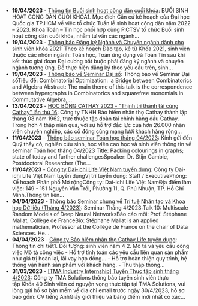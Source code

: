  - **19/04/2023** - [Thông tin Buổi sinh hoạt công dân cuối khóa](https://math.hcmus.edu.vn//tin-tức/745-shcdck_k2019): BUỔI SINH HOẠT CÔNG DÂN CUỐI KHÓA1. Mục đích  Căn cứ kế hoạch của Đại học Quốc gia TP.HCM về việc tổ chức Tuần lễ sinh hoạt công dân năm 2022 – 2023. Khoa Toán – Tin học phối hợp cùng P.CTSV tổ chức Buổi sinh hoạt công dân cuối khóa, nhằm tư vấn các ngành...
 - **19/04/2023** - [Thông báo Đăng ký Ngành và Chuyên ngành dành cho sinh viên khóa 2021](https://math.hcmus.edu.vn//tin-tức/tin-giáo-vụ/747-thông-báo-đăng-ký-ngành-và-chuyên-ngành-dành-cho-sinh-viên-khóa-2021): Theo kế hoạch Đào tạo, kể từ Khóa 2021, sinh viên thuộc các nhóm ngành: Toán học, Toán ứng dụng và Toán Tin sau khi kết thúc giai đoạn Đại cương bắt buộc phải đăng ký ngành và chuyên ngành tương ứng.  Để thực hiện đăng ký theo yêu cầu trên, sinh...
 - **19/04/2023** - [Thông báo về Seminar Đại số](https://math.hcmus.edu.vn//tin-tức/746-seminar-đại-số): Thông báo về Seminar Đại sốTiêu đề: Combinatorial Optimization:  a Bridge between Combinatorics and Algebra  Abstract: The main theme of this talk is the correspondence between hypergraphs in Combinatorics and squarefree monomials in Commutative Algebra,...
 - **13/04/2023** - [HỌC BỔNG CATHAY 2023 - “Thịnh trí thành tài cùng Cathay” lần thứ 16](https://math.hcmus.edu.vn//tin-tức/tin-học-bổng-việc-làm/744-cathay_hocbong16): Công ty TNHH Bảo hiểm nhân thọ Cathay thành lập tháng 08 năm 1962, trực thuộc tập đoàn tài chính hàng đầu Cathay. Trong hơn 4 thập niên qua, với sự hỗ trợ đắc lực của hơn 26.000 nhân viên chuyên nghiệp, các cổ đông cùng mạng lưới khách hàng rộng...
 - **11/04/2023** - [Thông báo seminar Toán học tháng 04/2023](https://math.hcmus.edu.vn//tin-tức/tin-nghiên-cứu/742-seminar_april2023): Kính gửi đến Quý thầy cô, nghiên cứu sinh, học viên cao học và sinh viên thông tin về seminar Toán học tháng 04/2023  Title: Packing colourings in graphs; state of today and further challengesSpeaker: Dr. Stijn Cambie, Postdoctoral Researcher (The...
 - **11/04/2023** - [Công ty Dai-ichi Life Việt Nam tuyển dụng](https://math.hcmus.edu.vn//tin-tức/tin-học-bổng-việc-làm/743-dai-ichi-life_tuyendung): Công ty Dai-ichi Life Việt Nam tuyển dụngVị trí tuyển dụng: Staff / ExecutivePhòng: Kế hoạch Phân phố Mở rộngCông ty: Dai-ichi Life Việt NamĐịa điểm làm việc: 149 - 151 Nguyễn Văn Trỗi, Phường 11, Q. Phú Nhuận, TP. Hồ Chí Minh.Thông tin liên...
 - **04/04/2023** - [Thông báo Seminar chung về Trí tuệ Nhân tạo và Khoa học Dữ liệu (Tháng 4/2023)](https://math.hcmus.edu.vn//tin-tức/tin-nghiên-cứu/608-seminar-chung-ai-data-science): Seminar Tháng 4/2023:Talk 10: Multiscale Random Models of Deep Neural NetworksBáo cáo mời: Prof. Stéphane Mallat, Collège de FranceBio: Stéphane Mallat is an applied mathematician, Professor at the Collège de France on the chair of Data Sciences. He...
 - **04/04/2023** - [Công ty Bảo hiểm nhân thọ Cathay Life tuyển dụng](https://math.hcmus.edu.vn//tin-tức/tin-học-bổng-việc-làm/741-cathaylife_tuyển-dụng): Thông tin chi tiết1. Đối tượng: sinh viên năm 4  2. Mô tả và yêu cầu công việc Mô tả công việc - Hỗ trợ tính toán các yêu cầu liên quan sản phẩm như giá trị hoàn lại, lãi vay hợp đồng… - Hỗ trợ hoàn thiện quy trình, hệ thống vận hành sản phẩm với khách hàng. - Thu thập thông...
 - **31/03/2023** - [[TMA Industry Internship] Tuyển Thực tập sinh tháng 4/2023](https://math.hcmus.edu.vn//tin-tức/tin-học-bổng-việc-làm/740-tma_internship042023_): Công ty TMA Solutions thông báo tuyển sinh viên thực tập Khóa 40  Sinh viên có nguyện vọng thực tập tại TMA Solutions, vui lòng gửi hồ sơ bản mềm về địa chỉ email trước ngày 30/4/2023, hồ sơ bao gồm: CV tiếng AnhGiấy giới thiệu và bảng điểm mới nhất có xác...
